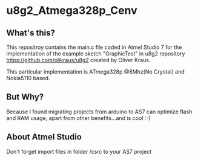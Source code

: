 # u8g2_Atmega328p_Cenv

## What's this?
This repositroy contains the main.c file coded in Atmel Studio 7 for the implementation of the example sketch "GraphicTest" in u8g2 repository https://github.com/olikraus/u8g2 created by Oliver Kraus.

This particular implementation is ATmega328p @8Mhz(No Crystal) and Nokia5110 based.

## But Why?

Because I found migrating projects from arduino to AS7 can optimize flash and RAM usage, apart from other benefits...and is cool :-)

## About Atmel Studio
Don't forget import files in folder /csrc to your AS7 project
